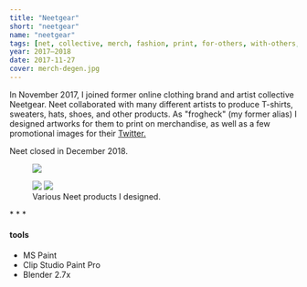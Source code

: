 ```yaml
---
title: "Neetgear"
short: "neetgear"
name: "neetgear"
tags: [net, collective, merch, fashion, print, for-others, with-others, 2017, 2018, defunct]
year: 2017–2018
date: 2017-11-27
cover: merch-degen.jpg
---
```


In November 2017, I joined former online clothing brand and artist collective Neetgear. Neet collaborated with many different artists to produce T-shirts, sweaters, hats, shoes, and other products. As "frogheck" (my former alias) I designed artworks for them to print on merchandise, as well as a few promotional images for their [Twitter.](http://twitter.com/neetgear)

Neet closed in December 2018.

<figure>
  <img src="{{ site.baseurl }}/assets/img/neet.jpg">
</figure>

<figure>
  <div class="img2">
    <img src="{{ site.baseurl }}/assets/img/merch-robot.png">
    <img src="{{ site.baseurl }}/assets/img/merch-degen.png">
  </div>
  <figcaption>Various Neet products I designed.</figcaption>
</figure>
* * *

#### tools
- MS Paint
- Clip Studio Paint Pro
- Blender 2.7x

